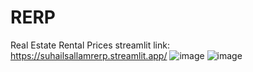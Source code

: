 # RERP
Real Estate Rental Prices
streamlit link: https://suhailsallamrerp.streamlit.app/ 
![image](https://github.com/user-attachments/assets/ed3453d2-a082-47b6-84a8-b28d2853f108)
![image](https://github.com/user-attachments/assets/0889879e-46af-44b2-a3c4-1f160206b735)

